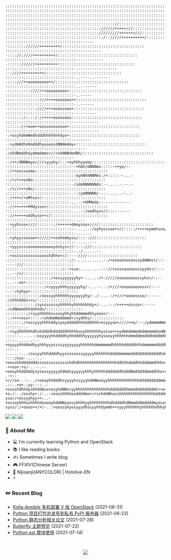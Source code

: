 ```
::::::::::::::::::::::::::::::::::::::::::::::::::::::::::::::::::::::::::::::::::::::::::::::::::::
::::::::::::::::::::::::::::::::::::::::::::::::::::::::::::::::::::::::::::::::::::::::::::::::::::
::::::::::::::::::::::::::::::::::::::::::::::::::::::::::::::::::::::::::::::::::::::::::::::::::::
::::::::::::::::::::::::::::::::::::::::::::::::::::::::::::::::::::::::::::::::::::::::::::::::::::
:::::::::::::::::::::::::::::::::::::::::::::::://::::::::::::::::::::::::::::::::::::::::::::::::::
:::::::::::::::::::::::::::::::::::::::::://////+++++///::::::::::::::::::::::::::::::::::::::::::::
::::::::::::::::::::::::::::::::::::::::://///////+++++++///::::::::::::::::::::::::::::::::::::::::
:::::::::::::::::::::::::::::::::::::::::::/:://///++++++++++/::::::::::::::::::::::::::::::::::::::
:::::::::::::::::::::::::::::::::-------:::::::://////+++++++++/::::::::::::::::::::::::::::::::::::
::::::::::::::::::::::::::::::::-----------:::://:////++++++++++/:::::::::::::::::::::::::::::::::::
:::::::::::::::::::::::::::::::---.---------:::::://////++++++++++::::::::::::::::::::::::::::::::::
::::::::::::::::::::::::::::::-.-.-----------:----::////++++++++++/:::::::::::::::::::::::::::::::::
::::::::::::::::::::::::::::::-..----..--------::::///++ooooooooo++/::::::::::::::::::::::::::::::::
::::::::::::::::::::::::::::::-...-------:::::::::://///++ooooooooo+::::::::::::::::::::::::::::::::
::::::::::::::::::::::::::::::-..------:::-::::::::::///++++ooooooo++:::::::::::::::::::::::::::::::
::::::::::::::::::::::::::::::-..-------:::::::::::::////+++oooosooo+:::::::::::::::::::::::::::::::
::::::::::::::::::::::::::::::-----------:::::::/::::/://++++oooooooo:::::::::::::::::::::::::::::::
:::::::::::::::::::::::::::::-------------:::::://+ooo++oossososoooo+:::::::::::::::::::::::::::::::
:::::::::::::::::::::::::::::-------------:+osyhdmmNmdhdddhhhhhhhdyo+:::::::::::::::::::::::::::::::
:::::::::::::::::::::::::::::----:-----:+ydmNdhddmdddhyoooosdNNNmdmy+:::::::::::::::::::::::::::::::
:::::::::::::::::::::::::::::---:---/ohdNmddhdydmmdmms+//+ohNNNdmdNh/:::::::::::::::::::::::::::::::
:::::::::::::::::::::::::::::--:/++/dNNNmyo////+yyyhy/:::+oyhhhyyomy::::::::::::::::::::::::::::::::
:::::::::::::::::::::::::::::-:+hmh/mNNNmo::::::++yo/:--:/++osssoomo::::::::::::::::::::::::::::::::
:::::::::::::::::::::::::::::::oymNhmNNMms:/+:::::--...--:/+/+++osNo::::::::::::::::::::::::::::::::
::::::::::::::::::::::::::::--/sdmNNNNNNds:--.....-.--.--:/+//+++sNs/:::::::::::::::::::::::::::::::
:::::::::::::::::::::::::::--.-:/ymNNNNN/---.......--..--:/++++/+oMhso+/::::::::::::::::::::::::::::
::::::::::::::::::::::::::::....-:+hMMmdo:--------------://++++++hMdysso+/::::::::::::::::::::::::::
:::::::::::::::::::::::::::::....-:/omdhyo+//:::--------://+++++oddhyso++//:::::::::::::::::::::::::
:::::::::::::::::::::::::::::-....--:+yyhsso+////::::::::/++++++dmmysoo+////::::::::::::::::::::::::
::::::::::::::::::::::::::::::-.....-:/oyhysssoo++//:::::/++++oymmhsoo//::://:::::::::::::::::::::::
::::::::::::::::::::::::::::::-......--:+yhyyssoooo++/////++oohmdmyso/:::-:///::::::::::::::::::::::
::::::::::::::::::::::::::::::-.--...----:+yyyssssoooooooooooydshys+//::-::///::::::::::::::::::::::
::::::::::::::::::::::::::::::-.-/......---:+osssssssssssoooshdhho+//:----////::::::::::::::::::::::
:::::::::::::::::::::::::::::/:............--/+osoooooooossydmNms+/::-----:///::::::::::::::::::::::
:::::::::::::::::::::::::/::+sso:........---://+ssssooooosssyyds+/::---..--/+/::::::::::::::::::::::
::::::::::::::::::::/+ossyyyyyyhy+-.....-/+-/////osoooooosssyhs+/::---..--:oo+::::::::::::::::::::::
:::::::::::::::::/+syyyyhhhyyyyyyhy/-...--..-/+///+oooooooooss+/:----.--/oyhyy+:::::::::::::::::::::
:::::::::::::::/oossyyhhhhhhyyyyyyyhy/-./-...-:/+///+oooossso/:-------/shhhddds++s/:::::::::::::::::
:::::::::::::/sysssssssyhhhhhyhhhhhhhdy+/-...---/+++++ossss+:------/sdNmmmdhhdohhds/::::::::::::::::
::::::::::/+syyhhhhhssssoyhhyhhddmmmdhhyooo+/:---::++++oss+::-::+shdmmNmddmmd+/sydhhs/::::::::::::::
::::::::/+ossyyyhhhhddysyoydddddhhhdddhhh+osyyyoo+////++o/:-:/ydmmmmNmmNNmdmmyshymdhhy/:::::::::::::
:::::::-.--:+syyhhhhhhdhshddddhddddddhhhhhooyhhhhhhhyssso++oydmmdmmmdmdmmmmmmsmNmmdddho/::::::::::::
:::::-...-..-:osyyyyhhddddhyhhdddhhyyyyyyhysooyyhhhhhhdmmddmmdddhdddmhhhdddmmdNNmddddho+/:::::::::::
::::-.......-.-+oyyyyhhddmdhyyhhhyyyssssyyyyyyyyhhhhhhdmmmmmmdhhhhhddddhhhhdmmmmmddddho+//://:::::::
:::-.--.....-..-/ossyyhhhddddhyyssososssyyyyyhhhhhhhddddmmmmmdddddddddddddhddmmmmmddhho/+/+dhso/::::
::::/oso-....-..-+oosshhdddddddsssosssssssssshdhdhhhhhhhhhhhhhhhhhddhhhdmddhhdddmmdhhho++/odh+oso:::
-++oo+:+s/-..--.--+oooyhhdddddysysossyyyyyhdmdsyyyyyyhhhyhhhhhdddddddhdddNmdddddmmddhho+o+sdy/ss++::
.:+:-+///so-.-:-../+oooyhhdddhsyyyyhssyyyhdmNmooyyhhhhhhhhhhhhhhdddddddddmmdddddddmmdh++o+sdhooo/o/:
.::-.+o+.:yy:-::..-+ososhdhhdyohhddmso+osyhdNNs+yyhhhhhhhhhhhhhhhdddddddhmmdddddddddmh++o+yddhhyso+:
+o:/:.-/osshy+:/-..:+ososhhhhooddddmo+/+sshdmNhosshhhhhhhhhhhhhhhhdddddhhmNddddddddddms+soyhhddhho+/
yso//+ossyyhyy++:..-+ossoyhhhoshhhhdooooyhdmNNyoosyhhhhyyhhhhhhhhhdhddddhdNmmdddmddddmyososoooooo++s
syss/:/+oooo++/+/-..:+oossyhyosyyydhosyyhhdymmh++syyyhhhhhhyhhhhhhdhhyhhhdNNNdddmmdhddyosoooosooohs/
```

<p>
    <img src="https://komarev.com/ghpvc/?username=jckling&color=brightgreen">
    <img src="https://img.shields.io/github/last-commit/jckling/jckling?style=flat">
    <img src="https://travis-ci.com/jckling/jckling.svg?branch=master">
</p>

### 🎉 About Me

- 💻 I’m currently learning Python and OpenStack
- 📚 I like reading books
- ✍ Sometimes I write blog
- 🎮 FFXIV(Chinese Server)
- 🌈 Nijisanji(ANYCOLOR) | Hololive-EN
- ⚡ 

### ✏️ Recent Blog

<!-- blog starts -->
- [Kolla-Ansible 多机部署 V 版 OpenStack](https://jckling.github.io/2021/08/31/OpenStack/Kolla-Ansible%20%E5%A4%9A%E6%9C%BA%E9%83%A8%E7%BD%B2/) (2021-08-31)
- [Python 项目打包并发布到私有 PyPI 服务器](https://jckling.github.io/2021/08/23/Other/Python%20%E9%A1%B9%E7%9B%AE%E6%89%93%E5%8C%85%E5%B9%B6%E5%8F%91%E5%B8%83%E5%88%B0%E7%A7%81%E6%9C%89%20PyPI%20%E6%9C%8D%E5%8A%A1%E5%99%A8/) (2021-08-23)
- [Python 静态分析相关论文](https://jckling.github.io/2021/07/28/Notes/Python%20%E9%9D%99%E6%80%81%E5%88%86%E6%9E%90%E7%9B%B8%E5%85%B3%E8%AE%BA%E6%96%87/) (2021-07-28)
- [Butterfly 主题预览](https://jckling.github.io/2021/07/22/Other/Butterfly%20%E4%B8%BB%E9%A2%98%E9%A2%84%E8%A7%88/) (2021-07-22)
- [Python ast 模块使用](https://jckling.github.io/2021/07/14/Other/Python%20ast%20%E6%A8%A1%E5%9D%97%E4%BD%BF%E7%94%A8/) (2021-07-14)
<!-- blog ends -->

<br />

<p align="center">
    <img align="center" src="https://github-readme-stats.vercel.app/api?username=jckling&show_icons=true" />
</p>
